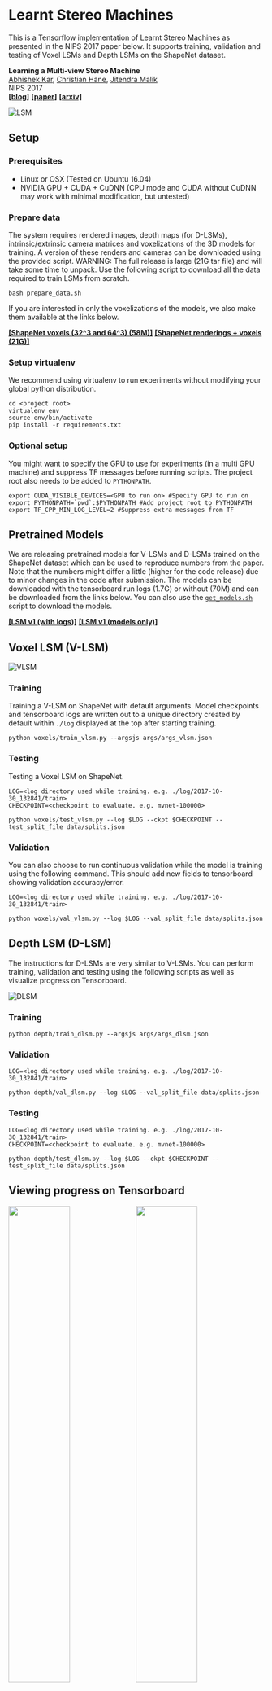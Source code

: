 # Learnt Stereo Machines
This is a Tensorflow implementation of Learnt Stereo Machines as presented in the NIPS 2017 paper below. It supports training, validation and testing of Voxel LSMs and Depth LSMs on the ShapeNet dataset.

**Learning a Multi-view Stereo Machine**<br>
[Abhishek Kar](https://people.eecs.berkeley.edu/~akar/), [Christian Häne](https://people.eecs.berkeley.edu/~chaene/), [Jitendra Malik](https://people.eecs.berkeley.edu/~malik/) <br>
NIPS 2017<br>
[**[blog]**](http://bair.berkeley.edu/blog/2017/09/05/unified-3d/) 
[**[paper]**](https://people.eecs.berkeley.edu/~akar/lsm/lsm_nips17.pdf)
[**[arxiv]**](https://arxiv.org/abs/1708.05375)

![LSM](https://people.eecs.berkeley.edu/~akar/lsm/images/Network.png)

## Setup
### Prerequisites
 - Linux or OSX (Tested on Ubuntu 16.04)
 - NVIDIA GPU + CUDA + CuDNN (CPU mode and CUDA without CuDNN may work with minimal modification, but untested)

### Prepare data
The system requires rendered images, depth maps (for D-LSMs), intrinsic/extrinsic camera matrices and voxelizations of the 3D models for training. A version of these renders and cameras can be downloaded using the provided script. WARNING: The full release is large (21G tar file) and will take some time to unpack. Use the following script to download all the data required to train LSMs from scratch.
```
bash prepare_data.sh
```
If you are interested in only the voxelizations of the models, we also make them available at the links below.

[**[ShapeNet voxels (32^3 and 64^3) (58M)]**](http://people.eecs.berkeley.edu/~akar/lsm/shapenet_voxels.tar.gz)
[**[ShapeNet renderings + voxels (21G)]**](http://people.eecs.berkeley.edu/~akar/lsm/shapenet_release.tar.gz)

### Setup virtualenv
We recommend using virtualenv to run experiments without modifying your global python distribution.
```
cd <project root>
virtualenv env
source env/bin/activate
pip install -r requirements.txt
```

### Optional setup
You might want to specify the GPU to use for experiments (in a multi GPU machine) and suppress TF messages before running scripts. The project root also needs to be added to `PYTHONPATH`.
```
export CUDA_VISIBLE_DEVICES=<GPU to run on> #Specify GPU to run on
export PYTHONPATH=`pwd`:$PYTHONPATH #Add project root to PYTHONPATH
export TF_CPP_MIN_LOG_LEVEL=2 #Suppress extra messages from TF
```

## Pretrained Models
We are releasing pretrained models for V-LSMs and D-LSMs trained on the ShapeNet dataset which can be used to reproduce numbers from the paper. Note that the numbers might differ a little (higher for the code release) due to minor changes in the code after submission. The models can be downloaded with the tensorboard run logs (1.7G) or without (70M) and can be downloaded from the links below. You can also use the [`get_models.sh`](https://github.com/akar43/lsm/get_models.sh) script to download the models.

[**[LSM v1 (with logs)]**](https://people.eecs.berkeley.edu/~akar/lsm/models_lsm_v1.tar.gz) 
[**[LSM v1 (models only)]**](https://people.eecs.berkeley.edu/~akar/lsm/models_lsm_v1_small.tar.gz)

## Voxel LSM (V-LSM)
![VLSM](https://people.eecs.berkeley.edu/~akar/lsm/images/voxel_results.png)

### Training
Training a V-LSM on ShapeNet with default arguments. Model checkpoints and tensorboard logs are written out to a unique directory created by default within `./log` displayed at the top after starting training.
```
python voxels/train_vlsm.py --argsjs args/args_vlsm.json
```

### Testing
Testing a Voxel LSM on ShapeNet.
```
LOG=<log directory used while training. e.g. ./log/2017-10-30_132841/train>
CHECKPOINT=<checkpoint to evaluate. e.g. mvnet-100000>

python voxels/test_vlsm.py --log $LOG --ckpt $CHECKPOINT --test_split_file data/splits.json
```
### Validation
You can also choose to run continuous validation while the model is training using the following command. This should add new fields to tensorboard showing validation accuracy/error.
```
LOG=<log directory used while training. e.g. ./log/2017-10-30_132841/train>

python voxels/val_vlsm.py --log $LOG --val_split_file data/splits.json
```

## Depth LSM (D-LSM)
The instructions for D-LSMs are very similar to V-LSMs. You can perform training, validation and testing using the following scripts as well as visualize progress on Tensorboard.

![DLSM](https://people.eecs.berkeley.edu/~akar/lsm/images/depth_results.png)

### Training
```
python depth/train_dlsm.py --argsjs args/args_dlsm.json
```

### Validation
```
LOG=<log directory used while training. e.g. ./log/2017-10-30_132841/train>

python depth/val_dlsm.py --log $LOG --val_split_file data/splits.json
```

### Testing
```
LOG=<log directory used while training. e.g. ./log/2017-10-30_132841/train>
CHECKPOINT=<checkpoint to evaluate. e.g. mvnet-100000>

python depth/test_dlsm.py --log $LOG --ckpt $CHECKPOINT --test_split_file data/splits.json
```

## Viewing progress on Tensorboard
<div width=100%>
<img src="https://people.eecs.berkeley.edu/~akar/lsm/images/run_vlsm.png" width=49%>
<img src="https://people.eecs.berkeley.edu/~akar/lsm/images/run_vlsm2.png" width=49%>
<img src="https://people.eecs.berkeley.edu/~akar/lsm/images/run_dlsm.png" width=98%>
</div>

You can view the training progress on tensorboard by using the logs written out while training.
```
LOG=<log directory used while training. e.g. ./log/2017-10-30_132841/train>
tensorboard --logdir $LOG
```



## Citation
If you use our code, we request you to cite the following work.
```
@incollection{lsmKarHM2017,
  author = {Abhishek Kar and
  Christian H\"ane and
  Jitendra Malik},
  title = {Learning a Multi-View Stereo Machine},
  booktitle = NIPS,
  year = {2017},
  }
```
<div align=center>
<img src="https://people.eecs.berkeley.edu/~akar/lsm/images/proj_gif.gif" width=45% style="margin-left:4%; border-right:solid; border-width:1px; border-color:rgba(0,0,0,0.42);">
<img src="https://people.eecs.berkeley.edu/~akar/lsm/images/unproj_gif.gif" width=45% style="margin-right:4%">
</div>